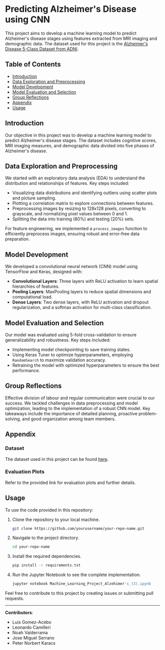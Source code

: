 # Predicting Alzheimer's Disease using CNN

This project aims to develop a machine learning model to predict Alzheimer's disease stages using features extracted from MRI imaging and demographic data. The dataset used for this project is the [Alzheimer's Disease 5-Class Dataset from ADNI](https://www.kaggle.com/datasets/madhucharan/alzheimersdisease5classdatasetadni/data).

## Table of Contents
- [Introduction](#introduction)
- [Data Exploration and Preprocessing](#data-exploration-and-preprocessing)
- [Model Development](#model-development)
- [Model Evaluation and Selection](#model-evaluation-and-selection)
- [Group Reflections](#group-reflections)
- [Appendix](#appendix)
- [Usage](#usage)

## Introduction

Our objective in this project was to develop a machine learning model to predict Alzheimer's disease stages. The dataset includes cognitive scores, MRI imaging measures, and demographic data divided into five phases of Alzheimer's disease.

## Data Exploration and Preprocessing

We started with an exploratory data analysis (EDA) to understand the distribution and relationships of features. Key steps included:
- Visualizing data distributions and identifying outliers using scatter plots and picture sampling.
- Plotting a correlation matrix to explore connections between features.
- Preprocessing images by resizing to 128x128 pixels, converting to grayscale, and normalizing pixel values between 0 and 1.
- Splitting the data into training (80%) and testing (20%) sets.

For feature engineering, we implemented a `process_images` function to efficiently preprocess images, ensuring robust and error-free data preparation.

## Model Development

We developed a convolutional neural network (CNN) model using TensorFlow and Keras, designed with:
- **Convolutional Layers**: Three layers with ReLU activation to learn spatial hierarchies of features.
- **Pooling Layers**: MaxPooling layers to reduce spatial dimensions and computational load.
- **Dense Layers**: Two dense layers, with ReLU activation and dropout regularization, and a softmax activation for multi-class classification.

## Model Evaluation and Selection

Our model was evaluated using 5-fold cross-validation to ensure generalizability and robustness. Key steps included:
- Implementing model checkpointing to save training states.
- Using Keras Tuner to optimize hyperparameters, employing `RandomSearch` to maximize validation accuracy.
- Retraining the model with optimized hyperparameters to ensure the best performance.

## Group Reflections

Effective division of labour and regular communication were crucial to our success. We tackled challenges in data preprocessing and model optimization, leading to the implementation of a robust CNN model. Key takeaways include the importance of detailed planning, proactive problem-solving, and good organization among team members.

## Appendix

### Dataset
The dataset used in this project can be found [here](https://www.kaggle.com/datasets/madhucharan/alzheimersdisease5classdatasetadni/data).

### Evaluation Plots
Refer to the provided link for evaluation plots and further details.

## Usage

To use the code provided in this repository:
1. Clone the repository to your local machine.
    ```bash
    git clone https://github.com/yourusername/your-repo-name.git
    ```
2. Navigate to the project directory.
    ```bash
    cd your-repo-name
    ```
3. Install the required dependencies.
    ```bash
    pip install -r requirements.txt
    ```
4. Run the Jupyter Notebook to see the complete implementation.
    ```bash
    jupyter notebook Machine_Learning_Project_Alzehimer's_(3).ipynb
    ```

Feel free to contribute to this project by creating issues or submitting pull requests.

---

**Contributors**:
- Luis Gomez-Acebo
- Leonardo Camilleri
- Noah Valderrama
- Jose Miguel Serrano
- Peter Norbert Karacs
